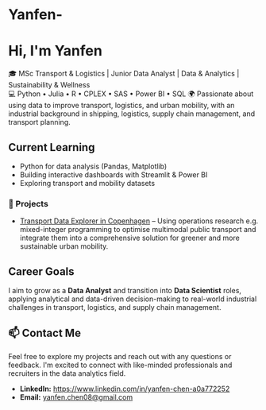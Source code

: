 # Yanfen-
# Hi, I'm Yanfen
🎓 MSc Transport & Logistics | Junior Data Analyst | Data & Analytics | Sustainability & Wellness  
💻 Python • Julia • R • CPLEX • SAS • Power BI • SQL 
🌍 Passionate about using data to improve transport, logistics, and urban mobility, with an industrial background in shipping, logistics, supply chain management, and transport planning.  


## Current Learning
- Python for data analysis (Pandas, Matplotlib)  
- Building interactive dashboards with Streamlit & Power BI  
- Exploring transport and mobility datasets  

### 🧠 Projects
- [Transport Data Explorer in Copenhagen](Urban-Transport-Optimisation) – Using operations research e.g. mixed-integer programming to optimise multimodal public transport and integrate them into a comprehensive solution for greener and more sustainable urban mobility.

## Career Goals
I aim to grow as a **Data Analyst** and transition into **Data Scientist** roles, applying analytical and data-driven decision-making to real-world industrial challenges in transport, logistics, and supply chain management.  

  
## 📫 Contact Me
Feel free to explore my projects and reach out with any questions or feedback. I'm excited to connect with like-minded professionals and recruiters in the data analytics field.  
- **LinkedIn:** https://www.linkedin.com/in/yanfen-chen-a0a772252
- **Email:** yanfen.chen08@gmail.com
